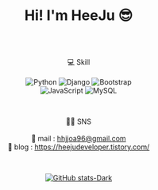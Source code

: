 <div align=center> 
<h1> Hi! I'm HeeJu 😎 </h1>

<br></br>

💻 Skill \
<br>
![Python](https://img.shields.io/badge/Python-3776AB?style=for-the-badge&logo=python&logoColor=white)
![Django](https://img.shields.io/badge/Django-092E20?style=for-the-badge&logo=django&logoColor=white)
![Bootstrap](https://img.shields.io/badge/Bootstrap-563D7C?style=for-the-badge&logo=bootstrap&logoColor=white)\
![JavaScript](https://img.shields.io/badge/JavaScript-F7DF1E?style=for-the-badge&logo=JavaScript&logoColor=white)
![MySQL](https://img.shields.io/badge/MySQL-00000F?style=for-the-badge&logo=mysql&logoColor=white)

<br>

👩‍💻 SNS \
<br>
🍎 mail : hhjjoa96@gmail.com \
🍋 blog : https://heejudeveloper.tistory.com/

<br>

[![GitHub stats-Dark](https://github-readme-stats.vercel.app/api?username=HeeJu-XiJu&show_icons=true&theme=dark#gh-dark-mode-only)](https://github.com/HeeJu-XiJu/github-readme-stats#gh-dark-mode-only)

</div>
